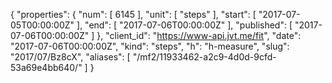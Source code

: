 {
  "properties": {
    "num": [
      6145
    ],
    "unit": [
      "steps"
    ],
    "start": [
      "2017-07-05T00:00:00Z"
    ],
    "end": [
      "2017-07-06T00:00:00Z"
    ],
    "published": [
      "2017-07-06T00:00:00Z"
    ]
  },
  "client_id": "https://www-api.jvt.me/fit",
  "date": "2017-07-06T00:00:00Z",
  "kind": "steps",
  "h": "h-measure",
  "slug": "2017/07/Bz8cX",
  "aliases": [
    "/mf2/11933462-a2c9-4d0d-9cfd-53a69e4bb640/"
  ]
}
